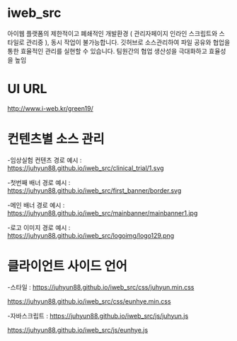 # iweb_src
아이웹 플랫폼의 제한적이고 폐쇄적인 개발환경 ( 관리자페이지 인라인 스크립트와 스타일로 관리중 ), 동시 작업이 불가능합니다. 
깃허브로 소스관리하여 파일 공유와 협업을 통한 효율적인 관리를 실현할 수 있습니다. 
팀원간의 협업 생산성을 극대화하고 효율성을 높임

# UI URL 
http://www.i-web.kr/green19/

# 컨텐츠별 소스 관리
 -임상실험 컨텐츠 경로 예시 : 
  https://juhyun88.github.io/iweb_src/clinical_trial/1.svg
 
 -첫번째 배너 경로 예시 :
  https://juhyun88.github.io/iweb_src/first_banner/border.svg

 -메인 배너 경로 예시 :
  https://juhyun88.github.io/iweb_src/mainbanner/mainbanner1.jpg

 -로고 이미지 경로 예시 :
  https://juhyun88.github.io/iweb_src/logoimg/logo129.png

# 클라이언트 사이드 언어
 -스타일 :
  https://juhyun88.github.io/iweb_src/css/juhyun.min.css

  https://juhyun88.github.io/iweb_src/css/eunhye.min.css

 -자바스크립트 :
  https://juhyun88.github.io/iweb_src/js/juhyun.js
       
  https://juhyun88.github.io/iweb_src/js/eunhye.js